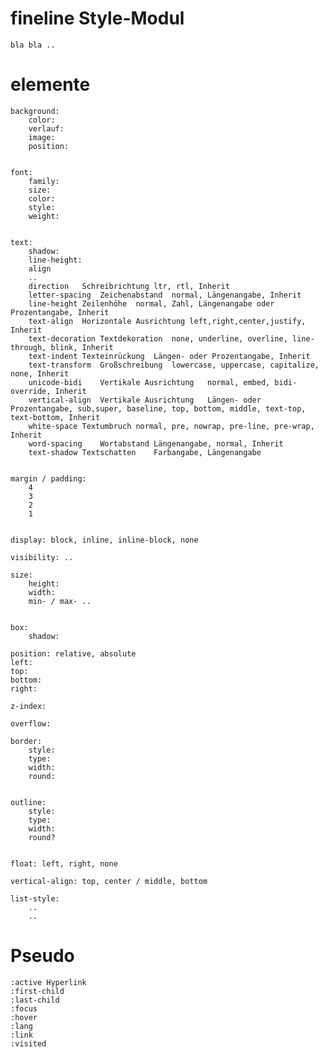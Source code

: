 # fineline Style-Modul

	bla bla ..
	
# elemente
	background:
		color:
		verlauf:
		image:
		position:
		
	
	font:
		family:
		size:
		color:
		style:
		weight:
		
	
	text:
		shadow:
		line-height:
		align
		..
		direction	Schreibrichtung	ltr, rtl, Inherit
		letter-spacing	Zeichenabstand	normal, Längenangabe, Inherit
		line-height	Zeilenhöhe	normal, Zahl, Längenangabe oder Prozentangabe, Inherit
		text-align	Horizontale Ausrichtung	left,right,center,justify, Inherit
		text-decoration	Textdekoration	none, underline, overline, line-through, blink, Inherit
		text-indent	Texteinrückung	Längen- oder Prozentangabe, Inherit
		text-transform	Großschreibung	lowercase, uppercase, capitalize, none, Inherit
		unicode-bidi	Vertikale Ausrichtung	normal, embed, bidi-override, Inherit
		vertical-align	Vertikale Ausrichtung	Längen- oder Prozentangabe, sub,super, baseline, top, bottom, middle, text-top, text-bottom, Inherit
		white-space	Textumbruch	normal, pre, nowrap, pre-line, pre-wrap, Inherit
		word-spacing	Wortabstand	Längenangabe, normal, Inherit
		text-shadow	Textschatten	Farbangabe, Längenangabe
		
	
	margin / padding:
		4
		3
		2
		1
		
	
	display: block, inline, inline-block, none
	
	visibility: ..
	
	size:
		height:
		width:
		min- / max- ..
	
	
	box:
		shadow:
		
	position: relative, absolute
	left:
	top:
	bottom:
	right:
	
	z-index:
	
	overflow:
	
	border:
		style:
		type:
		width:
		round:
		
	
	outline:
		style:
		type:
		width:
		round?
	
	
	float: left, right, none
	
	vertical-align: top, center / middle, bottom
	
	list-style:
		..
		..
		
	
# Pseudo
	
	:active	Hyperlink 
	:first-child 
	:last-child 
	:focus 
	:hover 
	:lang 
	:link 
	:visited
	
	